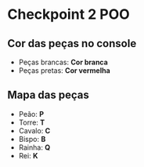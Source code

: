 # Checkpoint 2 POO

## Cor das peças no console

- Peças brancas: **Cor branca**
- Peças pretas: **Cor vermelha**

## Mapa das peças

- Peão: **P**
- Torre: **T**
- Cavalo: **C**
- Bispo: **B**
- Rainha: **Q**
- Rei: **K**
